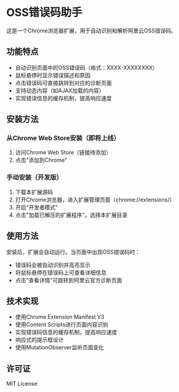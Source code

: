 # OSS错误码助手

这是一个Chrome浏览器扩展，用于自动识别和解析阿里云OSS错误码。

## 功能特点

- 自动识别页面中的OSS错误码（格式：XXXX-XXXXXXXX）
- 鼠标悬停时显示错误描述和原因
- 点击错误码可直接跳转到对应的诊断页面
- 支持动态内容（如AJAX加载的内容）
- 实现错误信息的缓存机制，提高响应速度

## 安装方法

### 从Chrome Web Store安装（即将上线）

1. 访问Chrome Web Store（链接待添加）
2. 点击"添加到Chrome"

### 手动安装（开发版）

1. 下载本扩展源码
2. 打开Chrome浏览器，进入扩展管理页面（chrome://extensions/）
3. 开启"开发者模式"
4. 点击"加载已解压的扩展程序"，选择本扩展目录

## 使用方法

安装后，扩展会自动运行。当页面中出现OSS错误码时：
- 错误码会被自动识别并高亮显示
- 将鼠标悬停在错误码上可查看详细信息
- 点击"查看详情"可跳转到阿里云官方诊断页面

## 技术实现

- 使用Chrome Extension Manifest V3
- 使用Content Scripts进行页面内容识别
- 实现错误码信息的缓存机制，提高响应速度
- 响应式的提示框设计
- 使用MutationObserver监听页面变化

## 许可证

MIT License 